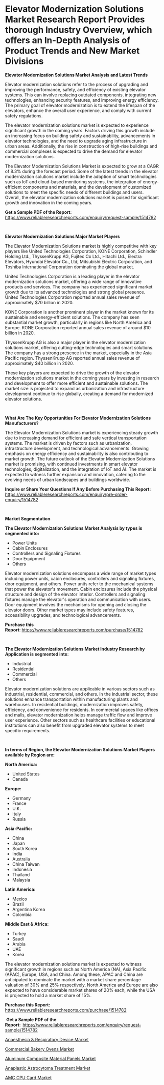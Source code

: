<p><h1>Elevator Modernization Solutions Market Research Report Provides thorough Industry Overview, which offers an In-Depth Analysis of Product Trends and New Market Divisions</h1></p><p><strong>Elevator Modernization Solutions Market Analysis and Latest Trends</strong></p>
<p><p>Elevator modernization solutions refer to the process of upgrading and improving the performance, safety, and efficiency of existing elevator systems. This can involve replacing outdated components, integrating new technologies, enhancing security features, and improving energy efficiency. The primary goal of elevator modernization is to extend the lifespan of the elevators, enhance the overall user experience, and comply with current safety regulations.</p><p>The elevator modernization solutions market is expected to experience significant growth in the coming years. Factors driving this growth include an increasing focus on building safety and sustainability, advancements in elevator technologies, and the need to upgrade aging infrastructure in urban areas. Additionally, the rise in construction of high-rise buildings and commercial complexes is expected to drive the demand for elevator modernization solutions.</p><p>The Elevator Modernization Solutions Market is expected to grow at a CAGR of 8.3% during the forecast period. Some of the latest trends in the elevator modernization solutions market include the adoption of smart technologies such as IoT and cloud-based monitoring systems, the integration of energy-efficient components and materials, and the development of customized solutions to meet the specific needs of different buildings and users. Overall, the elevator modernization solutions market is poised for significant growth and innovation in the coming years.</p></p>
<p><strong>Get a Sample PDF of the Report:&nbsp;</strong> <a href="https://www.reliableresearchreports.com/enquiry/request-sample/1514782">https://www.reliableresearchreports.com/enquiry/request-sample/1514782</a></p>
<p>&nbsp;</p>
<p><strong>Elevator Modernization Solutions Major Market Players</strong></p>
<p><p>The Elevator Modernization Solutions market is highly competitive with key players like United Technologies Corporation, KONE Corporation, Schindler Holding Ltd., ThyssenKrupp AG, Fujitec Co Ltd., Hitachi Ltd., Electra Elevators, Hyundai Elevator Co., Ltd, Mitsubishi Electric Corporation, and Toshiba International Corporation dominating the global market.</p><p>United Technologies Corporation is a leading player in the elevator modernization solutions market, offering a wide range of innovative products and services. The company has experienced significant market growth due to its advanced technologies and strong global presence. United Technologies Corporation reported annual sales revenue of approximately $70 billion in 2020.</p><p>KONE Corporation is another prominent player in the market known for its sustainable and energy-efficient solutions. The company has seen substantial market growth, particularly in regions like North America and Europe. KONE Corporation reported annual sales revenue of around $10 billion in 2020.</p><p>ThyssenKrupp AG is also a major player in the elevator modernization solutions market, offering cutting-edge technologies and smart solutions. The company has a strong presence in the market, especially in the Asia Pacific region. ThyssenKrupp AG reported annual sales revenue of approximately $40 billion in 2020.</p><p>These key players are expected to drive the growth of the elevator modernization solutions market in the coming years by investing in research and development to offer more efficient and sustainable solutions. The market size is projected to expand as urbanization and infrastructure development continue to rise globally, creating a demand for modernized elevator solutions.</p></p>
<p>&nbsp;</p>
<p><strong>What Are The Key Opportunities For Elevator Modernization Solutions Manufacturers?</strong></p>
<p><p>The Elevator Modernization Solutions market is experiencing steady growth due to increasing demand for efficient and safe vertical transportation systems. The market is driven by factors such as urbanization, infrastructure development, and technological advancements. Growing emphasis on energy efficiency and sustainability is also contributing to market growth. The future outlook of the Elevator Modernization Solutions market is promising, with continued investments in smart elevator technologies, digitalization, and the integration of IoT and AI. The market is expected to witness further expansion and innovation, catering to the evolving needs of urban landscapes and buildings worldwide.</p></p>
<p><strong>Inquire or Share Your Questions If Any Before Purchasing This Report:</strong> <a href="https://www.reliableresearchreports.com/enquiry/pre-order-enquiry/1514782">https://www.reliableresearchreports.com/enquiry/pre-order-enquiry/1514782</a></p>
<p>&nbsp;</p>
<p><strong>Market Segmentation</strong></p>
<p><strong>The Elevator Modernization Solutions Market Analysis by types is segmented into:</strong></p>
<p><ul><li>Power Units</li><li>Cabin Enclosures</li><li>Controllers and Signaling Fixtures</li><li>Door Equipment</li><li>Others</li></ul></p>
<p><p>Elevator modernization solutions encompass a wide range of market types including power units, cabin enclosures, controllers and signaling fixtures, door equipment, and others. Power units refer to the mechanical systems that power the elevator's movement. Cabin enclosures include the physical structure and design of the elevator interior. Controllers and signaling fixtures manage the elevator's operation and communication with users. Door equipment involves the mechanisms for opening and closing the elevator doors. Other market types may include safety features, accessibility upgrades, and technological advancements.</p></p>
<p><strong>Purchase this Report:&nbsp;</strong><a href="https://www.reliableresearchreports.com/purchase/1514782">https://www.reliableresearchreports.com/purchase/1514782</a></p>
<p>&nbsp;</p>
<p><strong>The Elevator Modernization Solutions Market Industry Research by Application is segmented into:</strong></p>
<p><ul><li>Industrial</li><li>Residential</li><li>Commercial</li><li>Others</li></ul></p>
<p><p>Elevator modernization solutions are applicable in various sectors such as industrial, residential, commercial, and others. In the industrial sector, these solutions enhance transportation within manufacturing plants and warehouses. In residential buildings, modernization improves safety, efficiency, and convenience for residents. In commercial spaces like offices and malls, elevator modernization helps manage traffic flow and improve user experience. Other sectors such as healthcare facilities or educational institutions can also benefit from upgraded elevator systems to meet specific requirements.</p></p>
<p>&nbsp;</p>
<p><strong>In terms of Region, the Elevator Modernization Solutions Market Players available by Region are:</strong></p>
<p>
    <p> <strong> North America: </strong>
        <ul>
            <li>United States</li>
            <li>Canada</li>
        </ul>
        </p> 
    <p> <strong> Europe: </strong>
        <ul>
            <li>Germany</li>
            <li>France</li>
            <li>U.K.</li>
            <li>Italy</li>
            <li>Russia</li>
        </ul>
        </p> 
    <p> <strong> Asia-Pacific: </strong>
        <ul>
            <li>China</li>
            <li>Japan</li>
            <li>South Korea</li>
            <li>India</li>
            <li>Australia</li>
            <li>China Taiwan</li>
            <li>Indonesia</li>
            <li>Thailand</li>
            <li>Malaysia</li>
        </ul>
        </p> 
    <p> <strong> Latin America: </strong>
        <ul>
            <li>Mexico</li>
            <li>Brazil</li>
            <li>Argentina Korea</li>
            <li>Colombia</li>
        </ul>
        </p> 
    <p> <strong> Middle East & Africa: </strong>
        <ul>
            <li>Turkey</li>
            <li>Saudi</li>
            <li>Arabia</li>
            <li>UAE</li>
            <li>Korea</li>
        </ul>
    </p>
    </p>
<p><p>The elevator modernization solutions market is expected to witness significant growth in regions such as North America (NA), Asia Pacific (APAC), Europe, USA, and China. Among these, APAC and China are anticipated to dominate the market with a market share percentage valuation of 30% and 25% respectively. North America and Europe are also expected to have considerable market shares of 20% each, while the USA is projected to hold a market share of 15%.</p></p>
<p><strong>Purchase this Report: </strong><a href="https://www.reliableresearchreports.com/purchase/1514782">https://www.reliableresearchreports.com/purchase/1514782</a></p>
<p>&nbsp;<strong>Get a Sample PDF of the Report:&nbsp;&nbsp;</strong><a href="https://www.reliableresearchreports.com/enquiry/request-sample/1514782">https://www.reliableresearchreports.com/enquiry/request-sample/1514782</a></p>
<p><strong></strong></p>
<p><p><a href="https://automatic-knee-4c7.notion.site/Anaesthesia-Respiratory-Device-Market-Size-Evaluating-its-Market-Trends-Growth-and-Projections--590a6ea41ee847b0920af41700fb1289">Anaesthesia & Respiratory Device Market</a></p><p><a href="https://view.publitas.com/reportprime-1/commercial-bakery-ovens-market-size-global-industry-overview-market-segmentation-and-forecast-2024-to-2031/">Commercial Bakery Ovens Market</a></p><p><a href="https://view.publitas.com/reportprime-1/aluminum-composite-material-panels-market-research-report-forecasted-for-period-from-2024-2031-by-market-type-market-application-and-region/">Aluminum Composite Material Panels Market</a></p><p><a href="https://sulfuric-clavicle-d39.notion.site/Anaplastic-Astrocytoma-Treatment-Market-Research-Report-Unlocks-Analysis-on-the-Market-Financial-Sta-a77502b44b254fb7b83180335f74fd14">Anaplastic Astrocytoma Treatment Market</a></p><p><a href="https://sulfuric-clavicle-d39.notion.site/AMC-CPU-Card-Market-Size-2024-2031-Global-Industrial-Analysis-Key-Geographical-Regions-Market-Sh-37d689469f574ed5a5025f030cbd5000">AMC CPU Card Market</a></p></p>